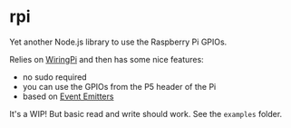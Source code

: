 # rpi

Yet another Node.js library to use the Raspberry Pi GPIOs.

Relies on [WiringPi](http://wiringpi.com/) and then has some nice features:
- no sudo required
- you can use the GPIOs from the P5 header of the Pi
- based on [Event Emitters](http://nodejs.org/api/events.html)

It's a WIP! But basic read and write should work. See the `examples` folder.
